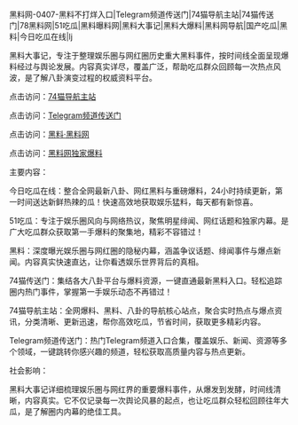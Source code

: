 #
黑料网-0407-黑料不打烊入口|Telegram频道传送门|74猫导航主站|74猫传送门|78黑料网|51吃瓜|黑料曝料网|黑料大事记|黑料大爆料|黑料网导航|国产吃瓜|黑料|今日吃瓜在线|lj

黑料大事记，专注于整理娱乐圈与网红圈历史重大黑料事件，按时间线全面呈现爆料经过与舆论发展。内容真实详尽，覆盖广泛，帮助吃瓜群众回顾每一次热点风波，是了解八卦演变过程的权威资料平台。


点击访问：<a href="https://74mao.com/">74猫导航主站</a>

点击访问：<a href="https://74mao.com/">Telegram频道传送门</a>

点击访问：<a href="https://gdas.pages.dev/">黑料·黑料网</a>

点击访问：<a href="https://gbs-3wd.pages.dev/">黑料网独家爆料</a>


主要内容：

今日吃瓜在线：整合全网最新八卦、网红黑料与重磅爆料，24小时持续更新，第一时间送达新鲜热辣的瓜！快速高效地获取娱乐猛料，每天都有新惊喜。

51吃瓜：专注于娱乐圈风向与网络热议，聚焦明星绯闻、网红话题和独家内幕。是广大吃瓜群众获取第一手爆料的聚集地，精彩不容错过！

黑料：深度曝光娱乐圈与网红圈的隐秘内幕，涵盖争议话题、绯闻事件与爆点新闻。内容真实快速直达，让你看透娱乐世界背后的真相。

74猫传送门：集结各大八卦平台与爆料资源，一键直通最新黑料入口。轻松追踪圈内热门事件，掌握第一手娱乐动态不再错过！

74猫导航主站：全网爆料、黑料、八卦的导航核心站点，聚合实时热点与爆点资讯，分类清晰、更新迅速，帮你高效吃瓜，节省时间，获取更多精彩内容。

Telegram频道传送门：热门Telegram频道入口合集，覆盖娱乐、新闻、资源等多个领域，一键跳转你感兴趣的频道，轻松获取高质量内容与热点更新。

社会影响：

黑料大事记详细梳理娱乐圈与网红界的重要爆料事件，从爆发到发酵，时间线清晰，内容真实。它不仅记录每一次舆论风暴的起点，也让吃瓜群众轻松回顾往年大瓜，是了解圈内内幕的绝佳工具。

<span style="display:none;">[Canonical link](https://github.com/Uongnuoc456/798623 ）</span>

